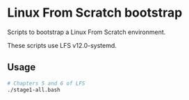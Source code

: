 # Linux From Scratch bootstrap

Scripts to bootstrap a Linux From Scratch environment.

These scripts use LFS v12.0-systemd.

## Usage

```sh
# Chapters 5 and 6 of LFS
./stage1-all.bash
```
